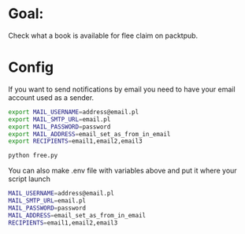 # Goal:
Check what a book is available for flee claim on packtpub.

# Config
If you want to send notifications by email you need to have your email account
used as a sender.
```bash
export MAIL_USERNAME=address@email.pl
export MAIL_SMTP_URL=email.pl
export MAIL_PASSWORD=password
export MAIL_ADDRESS=email_set_as_from_in_email
export RECIPIENTS=email1,email2,email3

python free.py
```
You can also make .env file with variables above and put it where your script launch
```bash
MAIL_USERNAME=address@email.pl
MAIL_SMTP_URL=email.pl
MAIL_PASSWORD=password
MAIL_ADDRESS=email_set_as_from_in_email
RECIPIENTS=email1,email2,email3
```

